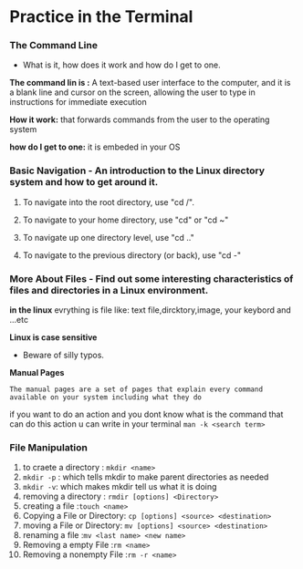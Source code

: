 # Practice in the Terminal

### The Command Line 

- What is it, how does it work and how do I get to one.

**The command lin is :**
A text-based user interface to the computer, and it is a blank line and cursor on the screen, allowing the user to type in instructions for immediate execution

**How it work:**
that forwards commands from the user to the operating system

**how do I get to one:**
it is embeded in your OS 

### Basic Navigation - An introduction to the Linux directory system and how to get around it.

1. To navigate into the root directory, use "cd /".

2. To navigate to your home directory, use "cd" or "cd ~"
3. To navigate up one directory level, use "cd .."
4. To navigate to the previous directory (or back), use "cd -"

### More About Files - Find out some interesting characteristics of files and directories in a Linux environment.

**in the linux** evrything is file like: text file,dircktory,image, your keybord and ...etc

**Linux is case sensitive**
* Beware of silly typos.


**Manual Pages**

`The manual pages are a set of pages that explain every command available on your system including what they do`

if you want to do an action and you dont know what is the command that can do this action u can write in  your terminal `man -k <search term>`


### File Manipulation 

1. to craete a directory : `mkdir <name>`
2. `mkdir -p` : which tells mkdir to make parent directories as needed
3. `mkdir -v`: which makes mkdir tell us what it is doing
4. removing a directory : `rmdir [options] <Directory>`
5. creating a file :`touch <name>`
6. Copying a File or Directory: `cp [options] <source> <destination>`
7. moving a File or Directory: `mv [options] <source> <destination>`
7. renaming a file :`mv <last name> <new name> `
8. Removing a empty File :`rm <name>`
8.  Removing a nonempty File :`rm -r <name>`